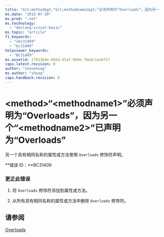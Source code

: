 ```yaml
---
title: "&lt;method&gt;“&lt;methodname1&gt;”必须声明为“Overloads”，因为另一个“&lt;methodname2&gt;”已声明为“Overloads” | Microsoft Docs"
ms.date: "2015-07-20"
ms.prod: ".net"
ms.technology: 
  - "devlang-visual-basic"
ms.topic: "article"
f1_keywords: 
  - "vbc31409"
  - "bc31409"
helpviewer_keywords: 
  - "BC31409"
ms.assetid: 27813b4e-056d-45af-969e-76e8c1ee6737
caps.latest.revision: 8
author: "stevehoag"
ms.author: "shoag"
caps.handback.revision: 8
---
```

# &lt;method&gt;“&lt;methodname1&gt;”必须声明为“Overloads”，因为另一个“&lt;methodname2&gt;”已声明为“Overloads”
另一个具有相同名称的属性或方法使用 `Overloads` 修饰符声明。  
  
 **错误 ID：**BC31409  
  
### 更正此错误  
  
1.  将 `Overloads` 修饰符添加到属性或方法。  
  
2.  从所有具有相同名称的属性或方法中删除 `Overloads` 修饰符。  
  
## 请参阅  
 [Overloads](../../visual-basic/language-reference/modifiers/overloads.md)